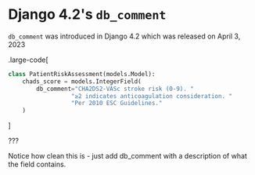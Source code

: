 # Django 4.2's `db_comment`

`db_comment` was introduced in Django 4.2 which was released on April 3, 2023

.large-code[

```python
class PatientRiskAssessment(models.Model):
    chads_score = models.IntegerField(
        db_comment="CHA2DS2-VASc stroke risk (0-9). "
                  "≥2 indicates anticoagulation consideration. "
                  "Per 2010 ESC Guidelines."
    )
```

]

???

Notice how clean this is - just add db_comment with a description of what the field contains.
